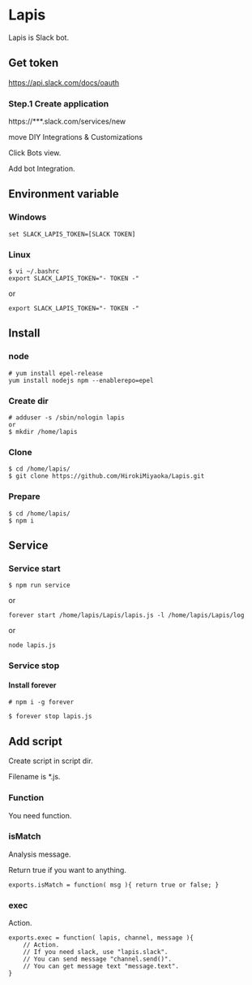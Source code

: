 # Lapis

Lapis is Slack bot.

## Get token

https://api.slack.com/docs/oauth

### Step.1 Create application

https://***.slack.com/services/new

move DIY Integrations & Customizations

Click Bots view.

Add bot Integration.

## Environment variable

### Windows

```
set SLACK_LAPIS_TOKEN=[SLACK TOKEN]
```

### Linux

```
$ vi ~/.bashrc
export SLACK_LAPIS_TOKEN="- TOKEN -"
```

or

```
export SLACK_LAPIS_TOKEN="- TOKEN -"
```

## Install

### node

```
# yum install epel-release
yum install nodejs npm --enablerepo=epel
```

### Create dir
```
# adduser -s /sbin/nologin lapis
or
$ mkdir /home/lapis
```

### Clone

```
$ cd /home/lapis/
$ git clone https://github.com/HirokiMiyaoka/Lapis.git
```

### Prepare

```
$ cd /home/lapis/
$ npm i
```

## Service

### Service start

```
$ npm run service
```

or

```
forever start /home/lapis/Lapis/lapis.js -l /home/lapis/Lapis/log
```

or

```
node lapis.js
```

### Service stop

#### Install forever

```
# npm i -g forever
```

```
$ forever stop lapis.js
```

## Add script

Create script in script dir.

Filename is *.js.

### Function

You need function.

### isMatch

Analysis message.

Return true if you want to anything.

```
exports.isMatch = function( msg ){ return true or false; }
```

### exec

Action.

```
exports.exec = function( lapis, channel, message ){
	// Action.
	// If you need slack, use "lapis.slack".
	// You can send message "channel.send()".
	// You can get message text "message.text".
}
```
